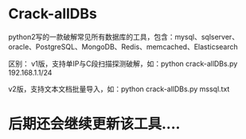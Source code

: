 # Crack-allDBs

python2写的一款破解常见所有数据库的工具，包含：mysql、sqlserver、 oracle、PostgreSQL、MongoDB、Redis、memcached、Elasticsearch

区别：
v1版，支持单IP与C段扫描探测破解，如：python crack-allDBs.py 192.168.1.1/24

v2版，支持文本文档批量导入，如：python crack-allDBs.py mssql.txt


# 后期还会继续更新该工具....
